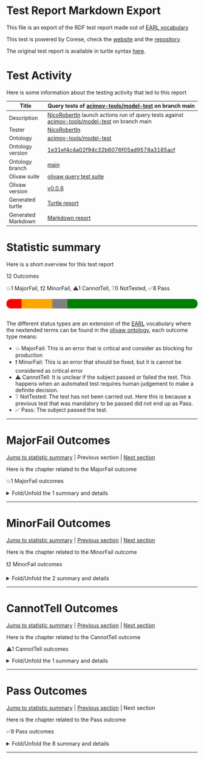 # Test Report Markdown Export

This file is an export of the RDF test report made out of [EARL vocabulary](https://www.w3.org/TR/EARL10/)

This test is powered by Corese, check the [website](https://project.inria.fr/corese/) and the [repository](https://github.com/Wimmics/corese)

The original test report is available in turtle syntax [here](./query-test-actions.ttl).

# Test Activity

Here is some information about the testing activity that led to this report

|Title|Query&#32;tests&#32;of&#32;[acimov-tools/model-test](https://github.com/acimov-tools/model-test)&#32;on&#32;branch&#32;main|
|--|--|
|Description|[NicoRobertIn](https://github.com/NicoRobertIn)&#32;launch&#32;actions&#32;run&#32;of&#32;query&#32;tests&#32;against&#32;[acimov-tools/model-test](https://github.com/acimov-tools/model-test)&#32;on&#32;branch&#32;main|
|Tester|[NicoRobertIn](https://github.com/NicoRobertIn)|
|Ontology|[acimov-tools/model-test](https://github.com/acimov-tools/model-test)|
|Ontology version|[1e31ef4c4a02f94c32b6076f05ad9578a3185acf](https://github.com/acimov-tools/model-test/tree/1e31ef4c4a02f94c32b6076f05ad9578a3185acf)|
|Ontology branch|[main](https://github.com/acimov-tools/model-test/tree/main)|
|Olivaw suite|[olivaw query test suite](https://github.com/Wimmics/olivaw/blob/v0.0.6/olivaw/test/query/suite.py)|
|Olivaw version|[v0.0.6](https://github.com/Wimmics/olivaw)|
|Generated turtle|[Turtle report](./query-test-actions.ttl)|
|Generated Markdown|[Markdown report](./query-test-actions.md)|

# Statistic summary

Here is a short overview for this test report

12 Outcomes

:boom:1 MajorFail, :exclamation:2 MinorFail, :warning:1 CannotTell, :grey_question:0 NotTested, :white_check_mark:8 Pass

<div  style="border-radius: 12px; height: 25px; overflow: hidden"><img src="../assets/red.png" width="8%" height="25px"/><img src="../assets/orange.png" width="16%" height="25px"/><img src="../assets/grey.png" width="8%" height="25px"/><img src="../assets/white.png" width="0%" height="25px"/><img src="../assets/green.png" width="68%" height="25px"/></div>

<br/>

The different status types are an extension of the [EARL](https://www.w3.org/TR/EARL10-Schema/) vocabulary where the nextended terms can be found in the [olivaw ontology](https://ns.inria.fr/olivaw#), each outcome type means:
* :boom: MajorFail: This is an error that is critical and consider as blocking for production
* :exclamation: MinorFail: This is an error that should be fixed, but it is cannot be considered as critical error
* :warning: CannotTell: It is unclear if the subject passed or failed the test. This happens when an automated test requires human judgement to make a definite decision.
* :grey_question: NotTested:  The test has not been carried out. Here this is because a previous test that was mandatory to be passed did not end up as Pass.
* :white_check_mark: Pass: The subject passed the test.

***


# MajorFail Outcomes

[Jump to statistic summary](#statistic-summary)	|	Previous section	|	[Next section](#minorfail-outcomes)

Here is the chapter related to the MajorFail outcome

:boom:1 MajorFail outcomes

<details>
<summary>Fold/Unfold the 1 summary and details</summary>

## MajorFail Outcomes Summary

:boom:1 MajorFail outcomes

|*Jump*|*Number*|*Status*|*Subject*|*Criterion*|*Title*|*Link*|
|------|--------|--------|---------|-----------|-------|------|
|[Chapter top](#majorfail-outcomes)|<div id="summary-MajorFail-1">1/1</div>|:boom:MajorFail|`question-zedomain-compatEL-q1`|[syntax](https://ns.inria.fr/olivaw#syntax)|Test subject has syntax errors|[Jump](#majorfail-outcome-number-1)|

***

## MajorFail Outcomes Details

This subchapter gives more details to the :boom:MajorFail outcomes

### MajorFail Outcome number 1

[Jump to summary definition](#summary-MajorFail-1)	|	Previous MajorFail outcome	|	Next MajorFail outcome

:boom:MajorFail outcome
#### Subject detail
|Name|question-zedomain-compatEL-q1|
|----|----|
|Title|competency&#32;question&#32;domains/zedomain/compatEL/q1.rq&#32;from&#32;branch&#32;main|
|Composition|- [Competency question zedomain/compatEL/q1](https://github.com/acimov-tools/model-test/blob/main/domains/zedomain/compatEL/q1.rq.ttl)|

#### Criterion detail
|Identifier|[syntax](https://ns.inria.fr/olivaw#syntax)|
|----|----|
|Title|Syntax&#32;test|
|Description|A&#32;test&#32;meant&#32;to&#32;check&#32;wether&#32;the&#32;test&#32;subject&#32;is&#32;syntaxically&#32;correct&#32;or&#32;not.|

#### Outcome Detail
|Jump|Type|:boom:MajorFail|
|----|----|----|
|[Section top](#majorfail-outcome-number-1)|Identifier|`syntax-error`|
|[Section top](#majorfail-outcome-number-1)|Title|Test&#32;subject&#32;has&#32;syntax&#32;errors|
|[Section top](#majorfail-outcome-number-1)|Description|Encountered&#32; &#34;;&#34; &#32;at&#32;line&#32;2,&#32;column&#32;11.|
|[Section top](#majorfail-outcome-number-1)|Pointer|<pre lang="Turtle"><code>select&#32;*&#32;where&#32;{  &#10; &#32; &#32;&#32; &#32;?s&#32;?p&#32;;&#32;?o  &#10;}</code></pre>|

***

</details>

***


# MinorFail Outcomes

[Jump to statistic summary](#statistic-summary)	|	[Previous section](#majorfail-outcomes)	|	[Next section](#cannottell-outcomes)

Here is the chapter related to the MinorFail outcome

:exclamation:2 MinorFail outcomes

<details>
<summary>Fold/Unfold the 2 summary and details</summary>

## MinorFail Outcomes Summary

:exclamation:2 MinorFail outcomes

|*Jump*|*Number*|*Status*|*Subject*|*Criterion*|*Title*|*Link*|
|------|--------|--------|---------|-----------|-------|------|
|[Chapter top](#minorfail-outcomes)|<div id="summary-MinorFail-1">1/2</div>|:exclamation:MinorFail|`question-zedomain-compatEL-q3`|[uri-validity](https://ns.inria.fr/olivaw#uri-validity)|Invalid URI|[Jump](#minorfail-outcome-number-1)|
|[Chapter top](#minorfail-outcomes)|<div id="summary-MinorFail-2">2/2</div>|:exclamation:MinorFail|`question-zedomain-compatEL-q2`|[query-type](https://ns.inria.fr/olivaw#query-type)|Unauthorized query type|[Jump](#minorfail-outcome-number-2)|

***

## MinorFail Outcomes Details

This subchapter gives more details to the :exclamation:MinorFail outcomes

### MinorFail Outcome number 1

[Jump to summary definition](#summary-MinorFail-1)	|	Previous MinorFail outcome	|	[Next MinorFail outcome](#minorfail-outcome-number-2)

:exclamation:MinorFail outcome
#### Subject detail
|Name|question-zedomain-compatEL-q3|
|----|----|
|Title|competency&#32;question&#32;domains/zedomain/compatEL/q3.rq&#32;from&#32;branch&#32;main|
|Composition|- [Competency question zedomain/compatEL/q3](https://github.com/acimov-tools/model-test/blob/main/domains/zedomain/compatEL/q3.rq.ttl)|

#### Criterion detail
|Identifier|[uri-validity](https://ns.inria.fr/olivaw#uri-validity)|
|----|----|
|Title|URI&#32;validity&#32;test|
|Description|A&#32;test&#32;meant&#32;to&#32;check&#32;if&#32;all&#32;the&#32;URIs&#32;of&#32;the&#32;resource&#32;are&#32;well-formed|

#### Outcome Detail
|Jump|Type|:exclamation:MinorFail|
|----|----|----|
|[Section top](#minorfail-outcome-number-1)|Identifier|`invalid-uri`|
|[Section top](#minorfail-outcome-number-1)|Title|Invalid&#32;URI|
|[Section top](#minorfail-outcome-number-1)|Description|Expected&#32;valid&#32;URIs&#32;in&#32;subject&#32;but&#32;got:&#32;#coucou|
|[Section top](#minorfail-outcome-number-1)|Pointer|<pre lang="Turtle"><code>select&#32;*&#32;where&#32;{?s&#32;a&#32; &#60;#coucou>}</code></pre>|

***
### MinorFail Outcome number 2

[Jump to summary definition](#summary-MinorFail-2)	|	[Previous MinorFail outcome](#minorfail-outcome-number-1)	|	Next MinorFail outcome

:exclamation:MinorFail outcome
#### Subject detail
|Name|question-zedomain-compatEL-q2|
|----|----|
|Title|competency&#32;question&#32;domains/zedomain/compatEL/q2.rq&#32;from&#32;branch&#32;main|
|Composition|- [Competency question zedomain/compatEL/q2](https://github.com/acimov-tools/model-test/blob/main/domains/zedomain/compatEL/q2.rq.ttl)|

#### Criterion detail
|Identifier|[query-type](https://ns.inria.fr/olivaw#query-type)|
|----|----|
|Title|Query&#32;type&#32;test|
|Description|A&#32;test&#32;meant&#32;to&#32;check&#32;if&#32;the&#32;query&#32;is&#32;indeed&#32;of&#32;type&#32;Select&#32;or&#32;Ask|

#### Outcome Detail
|Jump|Type|:exclamation:MinorFail|
|----|----|----|
|[Section top](#minorfail-outcome-number-2)|Identifier|`wrong-query-type`|
|[Section top](#minorfail-outcome-number-2)|Title|Unauthorized&#32;query&#32;type|
|[Section top](#minorfail-outcome-number-2)|Description|The&#32;query&#32;type&#32;was&#32;expected&#32;to&#32;be&#32;'Ask'&#32;or&#32;'Select',&#32;but&#32;got&#32;'Construct'|
|[Section top](#minorfail-outcome-number-2)|Pointer|<pre lang="Turtle"><code>construct&#32;{?s&#32;?p&#32;?o}&#32;where&#32;{?s&#32;?p&#32;?o}</code></pre>|

***

</details>

***


# CannotTell Outcomes

[Jump to statistic summary](#statistic-summary)	|	[Previous section](#minorfail-outcomes)	|	[Next section](#pass-outcomes)

Here is the chapter related to the CannotTell outcome

:warning:1 CannotTell outcomes

<details>
<summary>Fold/Unfold the 1 summary and details</summary>

## CannotTell Outcomes Summary

:warning:1 CannotTell outcomes

|*Jump*|*Number*|*Status*|*Subject*|*Criterion*|*Title*|*Link*|
|------|--------|--------|---------|-----------|-------|------|
|[Chapter top](#cannottell-outcomes)|<div id="summary-CannotTell-1">1/1</div>|:warning:CannotTell|`question-zedomain-compatEL-q4`|[namespace-validity](https://ns.inria.fr/olivaw#namespace-validity)|Possible namespace typo|[Jump](#cannottell-outcome-number-1)|

***

## CannotTell Outcomes Details

This subchapter gives more details to the :warning:CannotTell outcomes

### CannotTell Outcome number 1

[Jump to summary definition](#summary-CannotTell-1)	|	Previous CannotTell outcome	|	Next CannotTell outcome

:warning:CannotTell outcome
#### Subject detail
|Name|question-zedomain-compatEL-q4|
|----|----|
|Title|competency&#32;question&#32;domains/zedomain/compatEL/q4.rq&#32;from&#32;branch&#32;main|
|Composition|- [Competency question zedomain/compatEL/q4](https://github.com/acimov-tools/model-test/blob/main/domains/zedomain/compatEL/q4.rq.ttl)|

#### Criterion detail
|Identifier|[namespace-validity](https://ns.inria.fr/olivaw#namespace-validity)|
|----|----|
|Title|Prefix&#32;validity&#32;test|
|Description|A&#32;test&#32;case&#32;checking&#32;if&#32;all&#32;the&#32;prefixes&#32;are&#32;not&#32;too&#32;close&#32;from&#32;the&#32;most&#32;used&#32;existing&#32;namespaces&#32;(according&#32;to&#32;prefix&#32;cc)&#32;or&#32;an&#32;ontology&#32;namespace|

#### Outcome Detail
|Jump|Type|:warning:CannotTell|
|----|----|----|
|[Section top](#cannottell-outcome-number-1)|Identifier|`namespace-typo`|
|[Section top](#cannottell-outcome-number-1)|Title|Possible&#32;namespace&#32;typo|
|[Section top](#cannottell-outcome-number-1)|Description|The&#32;following&#32;namespace&#32;seems&#32;suspicious:  &#10; &#32;http://www.example.org/olivaw/&#32;  &#10;Was&#32;it&#32;supposed&#32;to&#32;correspond&#32;to&#32;one&#32;of&#32;these&#32;namespaces?|
|[Section top](#cannottell-outcome-number-1)|Pointer|<pre lang="Turtle"><code>Namespace&#32;usage&#32;in&#32;the&#32;subject&#32;file:</code></pre>|
|[Section top](#cannottell-outcome-number-1)|Pointer|<pre lang="Turtle"><code>@prefix&#32;sand:&#32; &#60;http://www.example.org/olivaw/> &#32;.  &#10;select&#32;*&#32;where&#32;{  &#10; &#32; &#32;&#32; &#32;?s&#32;a&#32;sand:ClassA&#32;.  &#10;}</code></pre>|
|[Section top](#cannottell-outcome-number-1)|Pointer|<pre lang="Turtle"><code>Similar&#32;namespace&#32;found&#32;in&#32;file:  &#10;./use-cases/zeusecase/notrealterm.ttl&#32;  &#10;Namespace&#32;found:  &#10;https://www.example.org/olivaw/</code></pre>|
|[Section top](#cannottell-outcome-number-1)|Pointer|<pre lang="Turtle"><code>&#60;https://www.example.org/zeusecase/zeInstance> &#32;a&#32;similar-namespace:ClasseA&#32;.</code></pre>|

***

</details>

***


# Pass Outcomes

[Jump to statistic summary](#statistic-summary)	|	[Previous section](#cannottell-outcomes)	|	Next section

Here is the chapter related to the Pass outcome

:white_check_mark:8 Pass outcomes

<details>
<summary>Fold/Unfold the 8 summary and details</summary>

## Pass Outcomes Summary

:white_check_mark:8 Pass outcomes

|*Jump*|*Number*|*Status*|*Subject*|*Criterion*|*Title*|*Link*|
|------|--------|--------|---------|-----------|-------|------|
|[Chapter top](#pass-outcomes)|<div id="summary-Pass-1">1/8</div>|:white_check_mark:Pass|`question-zedomain-compatEL-q4`|[query-type](https://ns.inria.fr/olivaw#query-type)|Accurate query type|[Jump](#pass-outcome-number-1)|
|[Chapter top](#pass-outcomes)|<div id="summary-Pass-2">2/8</div>|:white_check_mark:Pass|`question-zedomain-compatEL-q4`|[syntax](https://ns.inria.fr/olivaw#syntax)|Correct syntax|[Jump](#pass-outcome-number-2)|
|[Chapter top](#pass-outcomes)|<div id="summary-Pass-3">3/8</div>|:white_check_mark:Pass|`question-zedomain-compatEL-q4`|[uri-validity](https://ns.inria.fr/olivaw#uri-validity)|All subject URI valid|[Jump](#pass-outcome-number-3)|
|[Chapter top](#pass-outcomes)|<div id="summary-Pass-4">4/8</div>|:white_check_mark:Pass|`question-zedomain-compatEL-q3`|[query-type](https://ns.inria.fr/olivaw#query-type)|Accurate query type|[Jump](#pass-outcome-number-4)|
|[Chapter top](#pass-outcomes)|<div id="summary-Pass-5">5/8</div>|:white_check_mark:Pass|`question-zedomain-compatEL-q3`|[syntax](https://ns.inria.fr/olivaw#syntax)|Correct syntax|[Jump](#pass-outcome-number-5)|
|[Chapter top](#pass-outcomes)|<div id="summary-Pass-6">6/8</div>|:white_check_mark:Pass|`question-zedomain-compatEL-q2`|[namespace-validity](https://ns.inria.fr/olivaw#namespace-validity)|No namespace typo|[Jump](#pass-outcome-number-6)|
|[Chapter top](#pass-outcomes)|<div id="summary-Pass-7">7/8</div>|:white_check_mark:Pass|`question-zedomain-compatEL-q2`|[syntax](https://ns.inria.fr/olivaw#syntax)|Correct syntax|[Jump](#pass-outcome-number-7)|
|[Chapter top](#pass-outcomes)|<div id="summary-Pass-8">8/8</div>|:white_check_mark:Pass|`question-zedomain-compatEL-q2`|[uri-validity](https://ns.inria.fr/olivaw#uri-validity)|All subject URI valid|[Jump](#pass-outcome-number-8)|

***

## Pass Outcomes Details

This subchapter gives more details to the :white_check_mark:Pass outcomes

### Pass Outcome number 1

[Jump to summary definition](#summary-Pass-1)	|	Previous Pass outcome	|	[Next Pass outcome](#pass-outcome-number-2)

:white_check_mark:Pass outcome
#### Subject detail
|Name|question-zedomain-compatEL-q4|
|----|----|
|Title|competency&#32;question&#32;domains/zedomain/compatEL/q4.rq&#32;from&#32;branch&#32;main|
|Composition|- [Competency question zedomain/compatEL/q4](https://github.com/acimov-tools/model-test/blob/main/domains/zedomain/compatEL/q4.rq.ttl)|

#### Criterion detail
|Identifier|[query-type](https://ns.inria.fr/olivaw#query-type)|
|----|----|
|Title|Query&#32;type&#32;test|
|Description|A&#32;test&#32;meant&#32;to&#32;check&#32;if&#32;the&#32;query&#32;is&#32;indeed&#32;of&#32;type&#32;Select&#32;or&#32;Ask|

#### Outcome Detail
|Jump|Type|:white_check_mark:Pass|
|----|----|----|
|[Section top](#pass-outcome-number-1)|Identifier|`wrong-query-type`|
|[Section top](#pass-outcome-number-1)|Title|Accurate&#32;query&#32;type|
|[Section top](#pass-outcome-number-1)|Description|The&#32;query&#32;is&#32;of&#32;type&#32;Select&#32;or&#32;Ask|

***
### Pass Outcome number 2

[Jump to summary definition](#summary-Pass-2)	|	[Previous Pass outcome](#pass-outcome-number-1)	|	[Next Pass outcome](#pass-outcome-number-3)

:white_check_mark:Pass outcome
#### Subject detail
|Name|question-zedomain-compatEL-q4|
|----|----|
|Title|competency&#32;question&#32;domains/zedomain/compatEL/q4.rq&#32;from&#32;branch&#32;main|
|Composition|- [Competency question zedomain/compatEL/q4](https://github.com/acimov-tools/model-test/blob/main/domains/zedomain/compatEL/q4.rq.ttl)|

#### Criterion detail
|Identifier|[syntax](https://ns.inria.fr/olivaw#syntax)|
|----|----|
|Title|Syntax&#32;test|
|Description|A&#32;test&#32;meant&#32;to&#32;check&#32;wether&#32;the&#32;test&#32;subject&#32;is&#32;syntaxically&#32;correct&#32;or&#32;not.|

#### Outcome Detail
|Jump|Type|:white_check_mark:Pass|
|----|----|----|
|[Section top](#pass-outcome-number-2)|Identifier|`syntax-error`|
|[Section top](#pass-outcome-number-2)|Title|Correct&#32;syntax|
|[Section top](#pass-outcome-number-2)|Description|All&#32;the&#32;subject&#32;URIs&#32;should&#32;be&#32;well-formed|

***
### Pass Outcome number 3

[Jump to summary definition](#summary-Pass-3)	|	[Previous Pass outcome](#pass-outcome-number-2)	|	[Next Pass outcome](#pass-outcome-number-4)

:white_check_mark:Pass outcome
#### Subject detail
|Name|question-zedomain-compatEL-q4|
|----|----|
|Title|competency&#32;question&#32;domains/zedomain/compatEL/q4.rq&#32;from&#32;branch&#32;main|
|Composition|- [Competency question zedomain/compatEL/q4](https://github.com/acimov-tools/model-test/blob/main/domains/zedomain/compatEL/q4.rq.ttl)|

#### Criterion detail
|Identifier|[uri-validity](https://ns.inria.fr/olivaw#uri-validity)|
|----|----|
|Title|URI&#32;validity&#32;test|
|Description|A&#32;test&#32;meant&#32;to&#32;check&#32;if&#32;all&#32;the&#32;URIs&#32;of&#32;the&#32;resource&#32;are&#32;well-formed|

#### Outcome Detail
|Jump|Type|:white_check_mark:Pass|
|----|----|----|
|[Section top](#pass-outcome-number-3)|Identifier|`invalid-uri`|
|[Section top](#pass-outcome-number-3)|Title|All&#32;subject&#32;URI&#32;valid|
|[Section top](#pass-outcome-number-3)|Description|All&#32;the&#32;URIs&#32;of&#32;the&#32;subject&#32;are&#32;valid|

***
### Pass Outcome number 4

[Jump to summary definition](#summary-Pass-4)	|	[Previous Pass outcome](#pass-outcome-number-3)	|	[Next Pass outcome](#pass-outcome-number-5)

:white_check_mark:Pass outcome
#### Subject detail
|Name|question-zedomain-compatEL-q3|
|----|----|
|Title|competency&#32;question&#32;domains/zedomain/compatEL/q3.rq&#32;from&#32;branch&#32;main|
|Composition|- [Competency question zedomain/compatEL/q3](https://github.com/acimov-tools/model-test/blob/main/domains/zedomain/compatEL/q3.rq.ttl)|

#### Criterion detail
|Identifier|[query-type](https://ns.inria.fr/olivaw#query-type)|
|----|----|
|Title|Query&#32;type&#32;test|
|Description|A&#32;test&#32;meant&#32;to&#32;check&#32;if&#32;the&#32;query&#32;is&#32;indeed&#32;of&#32;type&#32;Select&#32;or&#32;Ask|

#### Outcome Detail
|Jump|Type|:white_check_mark:Pass|
|----|----|----|
|[Section top](#pass-outcome-number-4)|Identifier|`wrong-query-type`|
|[Section top](#pass-outcome-number-4)|Title|Accurate&#32;query&#32;type|
|[Section top](#pass-outcome-number-4)|Description|The&#32;query&#32;is&#32;of&#32;type&#32;Select&#32;or&#32;Ask|

***
### Pass Outcome number 5

[Jump to summary definition](#summary-Pass-5)	|	[Previous Pass outcome](#pass-outcome-number-4)	|	[Next Pass outcome](#pass-outcome-number-6)

:white_check_mark:Pass outcome
#### Subject detail
|Name|question-zedomain-compatEL-q3|
|----|----|
|Title|competency&#32;question&#32;domains/zedomain/compatEL/q3.rq&#32;from&#32;branch&#32;main|
|Composition|- [Competency question zedomain/compatEL/q3](https://github.com/acimov-tools/model-test/blob/main/domains/zedomain/compatEL/q3.rq.ttl)|

#### Criterion detail
|Identifier|[syntax](https://ns.inria.fr/olivaw#syntax)|
|----|----|
|Title|Syntax&#32;test|
|Description|A&#32;test&#32;meant&#32;to&#32;check&#32;wether&#32;the&#32;test&#32;subject&#32;is&#32;syntaxically&#32;correct&#32;or&#32;not.|

#### Outcome Detail
|Jump|Type|:white_check_mark:Pass|
|----|----|----|
|[Section top](#pass-outcome-number-5)|Identifier|`syntax-error`|
|[Section top](#pass-outcome-number-5)|Title|Correct&#32;syntax|
|[Section top](#pass-outcome-number-5)|Description|Test&#32;subject&#32;has&#32;a&#32;correct&#32;syntax|

***
### Pass Outcome number 6

[Jump to summary definition](#summary-Pass-6)	|	[Previous Pass outcome](#pass-outcome-number-5)	|	[Next Pass outcome](#pass-outcome-number-7)

:white_check_mark:Pass outcome
#### Subject detail
|Name|question-zedomain-compatEL-q2|
|----|----|
|Title|competency&#32;question&#32;domains/zedomain/compatEL/q2.rq&#32;from&#32;branch&#32;main|
|Composition|- [Competency question zedomain/compatEL/q2](https://github.com/acimov-tools/model-test/blob/main/domains/zedomain/compatEL/q2.rq.ttl)|

#### Criterion detail
|Identifier|[namespace-validity](https://ns.inria.fr/olivaw#namespace-validity)|
|----|----|
|Title|Prefix&#32;validity&#32;test|
|Description|A&#32;test&#32;case&#32;checking&#32;if&#32;all&#32;the&#32;prefixes&#32;are&#32;not&#32;too&#32;close&#32;from&#32;the&#32;most&#32;used&#32;existing&#32;namespaces&#32;(according&#32;to&#32;prefix&#32;cc)&#32;or&#32;an&#32;ontology&#32;namespace|

#### Outcome Detail
|Jump|Type|:white_check_mark:Pass|
|----|----|----|
|[Section top](#pass-outcome-number-6)|Identifier|`namespace-typo`|
|[Section top](#pass-outcome-number-6)|Title|No&#32;namespace&#32;typo|
|[Section top](#pass-outcome-number-6)|Description|It&#32;seems&#32;that&#32;none&#32;of&#32;the&#32;subject&#32;URIs&#32;have&#32;namespaces&#32;typos|

***
### Pass Outcome number 7

[Jump to summary definition](#summary-Pass-7)	|	[Previous Pass outcome](#pass-outcome-number-6)	|	[Next Pass outcome](#pass-outcome-number-8)

:white_check_mark:Pass outcome
#### Subject detail
|Name|question-zedomain-compatEL-q2|
|----|----|
|Title|competency&#32;question&#32;domains/zedomain/compatEL/q2.rq&#32;from&#32;branch&#32;main|
|Composition|- [Competency question zedomain/compatEL/q2](https://github.com/acimov-tools/model-test/blob/main/domains/zedomain/compatEL/q2.rq.ttl)|

#### Criterion detail
|Identifier|[syntax](https://ns.inria.fr/olivaw#syntax)|
|----|----|
|Title|Syntax&#32;test|
|Description|A&#32;test&#32;meant&#32;to&#32;check&#32;wether&#32;the&#32;test&#32;subject&#32;is&#32;syntaxically&#32;correct&#32;or&#32;not.|

#### Outcome Detail
|Jump|Type|:white_check_mark:Pass|
|----|----|----|
|[Section top](#pass-outcome-number-7)|Identifier|`syntax-error`|
|[Section top](#pass-outcome-number-7)|Title|Correct&#32;syntax|
|[Section top](#pass-outcome-number-7)|Description|Test&#32;subject&#32;has&#32;a&#32;correct&#32;syntax|

***
### Pass Outcome number 8

[Jump to summary definition](#summary-Pass-8)	|	[Previous Pass outcome](#pass-outcome-number-7)	|	Next Pass outcome

:white_check_mark:Pass outcome
#### Subject detail
|Name|question-zedomain-compatEL-q2|
|----|----|
|Title|competency&#32;question&#32;domains/zedomain/compatEL/q2.rq&#32;from&#32;branch&#32;main|
|Composition|- [Competency question zedomain/compatEL/q2](https://github.com/acimov-tools/model-test/blob/main/domains/zedomain/compatEL/q2.rq.ttl)|

#### Criterion detail
|Identifier|[uri-validity](https://ns.inria.fr/olivaw#uri-validity)|
|----|----|
|Title|URI&#32;validity&#32;test|
|Description|A&#32;test&#32;meant&#32;to&#32;check&#32;if&#32;all&#32;the&#32;URIs&#32;of&#32;the&#32;resource&#32;are&#32;well-formed|

#### Outcome Detail
|Jump|Type|:white_check_mark:Pass|
|----|----|----|
|[Section top](#pass-outcome-number-8)|Identifier|`invalid-uri`|
|[Section top](#pass-outcome-number-8)|Title|All&#32;subject&#32;URI&#32;valid|
|[Section top](#pass-outcome-number-8)|Description|All&#32;the&#32;URIs&#32;of&#32;the&#32;subject&#32;are&#32;valid|

***

</details>

***
